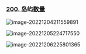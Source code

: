 ### [200. 岛屿数量](https://leetcode.cn/problems/number-of-islands/)

![image-20221204211559891](C:\Users\伍健\AppData\Roaming\Typora\typora-user-images\image-20221204211559891.png)

![image-20221205224717550](C:\Users\伍健\AppData\Roaming\Typora\typora-user-images\image-20221205224717550.png)

![image-20221206225801365](C:\Users\伍健\AppData\Roaming\Typora\typora-user-images\image-20221206225801365.png)